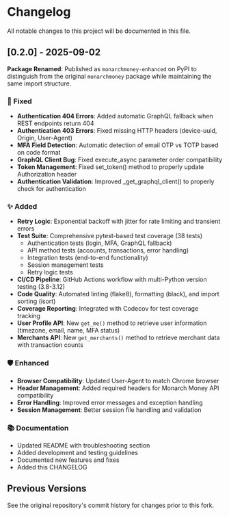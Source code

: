 # Changelog

All notable changes to this project will be documented in this file.

## [0.2.0] - 2025-09-02

**Package Renamed**: Published as `monarchmoney-enhanced` on PyPI to distinguish from the original `monarchmoney` package while maintaining the same import structure.

### 🔧 Fixed
- **Authentication 404 Errors**: Added automatic GraphQL fallback when REST endpoints return 404
- **Authentication 403 Errors**: Fixed missing HTTP headers (device-uuid, Origin, User-Agent)
- **MFA Field Detection**: Automatic detection of email OTP vs TOTP based on code format
- **GraphQL Client Bug**: Fixed execute_async parameter order compatibility
- **Token Management**: Fixed set_token() method to properly update Authorization header
- **Authentication Validation**: Improved _get_graphql_client() to properly check for authentication

### ✨ Added
- **Retry Logic**: Exponential backoff with jitter for rate limiting and transient errors
- **Test Suite**: Comprehensive pytest-based test coverage (38 tests)
  - Authentication tests (login, MFA, GraphQL fallback)
  - API method tests (accounts, transactions, error handling)
  - Integration tests (end-to-end functionality)
  - Session management tests
  - Retry logic tests
- **CI/CD Pipeline**: GitHub Actions workflow with multi-Python version testing (3.8-3.12)
- **Code Quality**: Automated linting (flake8), formatting (black), and import sorting (isort)
- **Coverage Reporting**: Integrated with Codecov for test coverage tracking
- **User Profile API**: New `get_me()` method to retrieve user information (timezone, email, name, MFA status)
- **Merchants API**: New `get_merchants()` method to retrieve merchant data with transaction counts

### 🛡️ Enhanced
- **Browser Compatibility**: Updated User-Agent to match Chrome browser
- **Header Management**: Added required headers for Monarch Money API compatibility
- **Error Handling**: Improved error messages and exception handling
- **Session Management**: Better session file handling and validation

### 📚 Documentation
- Updated README with troubleshooting section
- Added development and testing guidelines
- Documented new features and fixes
- Added this CHANGELOG

## Previous Versions

See the original repository's commit history for changes prior to this fork.